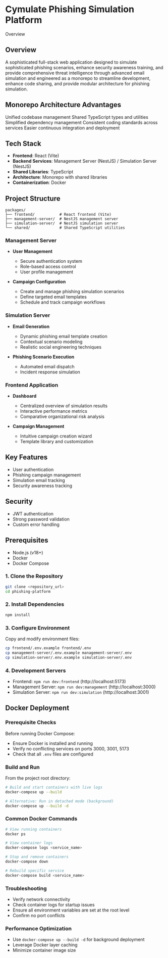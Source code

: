 # Cymulate Phishing Simulation Platform
Overview

## Overview
A sophisticated full-stack web application designed to simulate sophisticated phishing scenarios, enhance security awareness training, and provide comprehensive threat intelligence through advanced email simulation and engineered as a monorepo to streamline development, enhance code sharing, and provide modular architecture for phishing simulation.

## Monorepo Architecture Advantages

Unified codebase management
Shared TypeScript types and utilities
Simplified dependency management
Consistent coding standards across services
Easier continuous integration and deployment

## Tech Stack
- **Frontend**: React (Vite)
- **Backend Services**: Management Server (NestJS) / Simulation Server (NestJS)
- **Shared Libraries**: TypeScript
- **Architecture**: Monorepo with shared libraries
- **Containerization**: Docker

## Project Structure
```
packages/
├── frontend/           # React frontend (Vite)
├── management-server/  # NestJS management server
├── simulation-server/  # NestJS simulation server
└── shared/             # Shared TypeScript utilities
```


### Management Server
- **User Management**
  - Secure authentication system
  - Role-based access control
  - User profile management

- **Campaign Configuration**
  - Create and manage phishing simulation scenarios
  - Define targeted email templates
  - Schedule and track campaign workflows

### Simulation Server
- **Email Generation**
  - Dynamic phishing email template creation
  - Contextual scenario modeling
  - Realistic social engineering techniques

- **Phishing Scenario Execution**
  - Automated email dispatch
  - Incident response simulation


### Frontend Application
- **Dashboard**
  - Centralized overview of simulation results
  - Interactive performance metrics
  - Comparative organizational risk analysis

- **Campaign Management**
  - Intuitive campaign creation wizard
  - Template library and customization

## Key Features
- User authentication
- Phishing campaign management
- Simulation email tracking
- Security awareness tracking

## Security
- JWT authentication
- Strong password validation
- Custom error handling

## Prerequisites
- Node.js (v18+)
- Docker
- Docker Compose


### 1. Clone the Repository
```bash
git clone <repository_url>
cd phishing-platform
```

### 2. Install Dependencies
```bash
npm install
```

### 3. Configure Environment
Copy and modify environment files:
```bash
cp frontend/.env.example frontend/.env
cp management-server/.env.example management-server/.env
cp simulation-server/.env.example simulation-server/.env
```

### 4. Development Servers
- Frontend: `npm run dev:frontend` (http://localhost:5173)
- Management Server: `npm run dev:management` (http://localhost:3000)
- Simulation Server: `npm run dev:simulation` (http://localhost:3001)

## Docker Deployment

### Prerequisite Checks
Before running Docker Compose:
- Ensure Docker is installed and running
- Verify no conflicting services on ports 3000, 3001, 5173
- Check that all `.env` files are configured

### Build and Run
From the project root directory:
```bash
# Build and start containers with live logs
docker-compose up --build

# Alternative: Run in detached mode (background)
docker-compose up --build -d
```

### Common Docker Commands
```bash
# View running containers
docker ps

# View container logs
docker-compose logs <service_name>

# Stop and remove containers
docker-compose down

# Rebuild specific service
docker-compose build <service_name>
```

### Troubleshooting
- Verify network connectivity
- Check container logs for startup issues
- Ensure all environment variables are set at the root level
- Confirm no port conflicts

### Performance Optimization
- Use `docker-compose up --build -d` for background deployment
- Leverage Docker layer caching
- Minimize container image size




